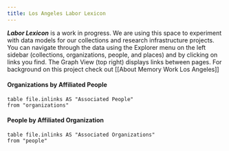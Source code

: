 ```yaml
---
title: Los Angeles Labor Lexicon
---
```

***Labor Lexicon*** is a work in progress. We are using this space to experiment with data models for our collections and research infrastructure projects. You can navigate through the data using the Explorer menu on the left sidebar (collections, organizations, people, and places) and by clicking on links you find. The Graph View (top right) displays links between pages. For background on this project check out [[About Memory Work Los Angeles]]

#### Organizations by Affiliated People
```dataview
table file.inlinks AS "Associated People"
from "organizations"
```


#### People by Affiliated Organization
```dataview 
table file.inlinks AS "Associated Organizations"
from "people"
```